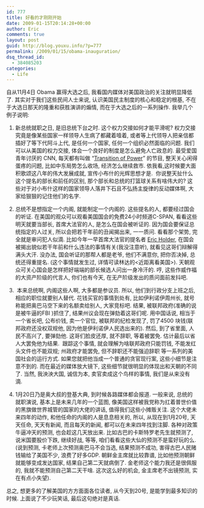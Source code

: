 ```yaml
---
id: 777
title: 好看的才刚刚开始
date: 2009-01-15T20:14:28+00:00
author: Eric
comments: true
layout: post
guid: http://blog.youxu.info/?p=777
permalink: /2009/01/15/obama-inauguration/
dsq_thread_id:
  - 384085203
categories:
  - Life
---
```

自从11月4日 Obama 赢得大选之后, 我看国内媒体对美国政治的关注就明显降低了. 其实对于我们这些民间人士来说, 认识美国民主制度的核心和稳定的根基, 不在于大选日那天的隆重和获胜演讲的煽情, 而在于大选之后的一系列操作. 我举几个例子说明:

1. 新总统就职之日, 是旧总统下台之时. 这个权力交接如何才能平滑呢? 权力交接究竟是像某些国家一样领导人生病了都藏着噎着, 或者等上代领导人把亲信都插好了等下代阿斗上代, 是任何一个国家, 任何一个组织必然面临的问题. 我们可以从美国的权力交接, 体会一个良好的制度是怎么避免人亡政息的. 最受爱国青年讨厌的 CNN, 每天都有叫做 &#8220;[Transition of Power](http://www.cnn.com/SPECIALS/2008/news/transition.to.power/index.html)&#8221; 的节目, 整天关心闲得蛋疼的问题, 比如中东局势怎么收场, 经济怎么继续救市. 依我看,这时候要大面积歌颂这八年的伟大发展成就, 宣传小布什的光辉思想才是.  你说整天扯什么这个提名的部长和前任的区别, 那个部长和总统的打篮球关系有啥伟大的? 这些对于对小布什这样的国家领导人落井下石且不弘扬主旋律的反动媒体啊, 大家给狠狠的记住他们的名字.  

2. 总统不是想指定一个内阁, 就能制定一个内阁的. 这些提名的人, 都要经过国会的听证. 在美国的观众可以观看美国国会的免费24小时频道C-SPAN, 看看这些明天就要当部长, 首席大法官的人, 是怎么在国会被听证的. 因为国会要保证总统指定的人过关, 所以会把若干年前的丑闻揭出来, 一一质问. 看看那个架势, 完全就是审问犯人似滴. 比如今年一早首席大法官的提名者 [Eric Holder](http://en.wikipedia.org/wiki/Eric_Holder "Eric Holder"), 在国会被揭出貌似若干年前和什么违法的事情有关(我没注意听), 就看见这哥们辩解得满头大汗. 没办法, 国会听证的那帮人都是老爷, 他们不满意你, 把你否决掉, 总统还得重提名. (这个事情就发生过, 详情可读林达的<近距离看美国>). 天朝观众可关心国会是怎样把好端端的部长候选人问出一身冷汗的. 哼, 这些作威作福的大资产阶级的代言人, 你们也有今天, 在无产阶级发出的质问面前发抖吧.  

3.  本来总统啊, 内阁这些人啊, 大多都是参议员. 所以, 他们到行政分支上班之后, 相应的职位就要别人替代. 花钱买官的事情到处有, 比如伊利诺伊周州长, 就号称能把奥巴马空下来的名额卖给别人, 大家竞标吧. 结果, 被联邦政府(准确的说是被牛逼的FBI )抓住了, 结果州议会现在弹劾着这哥们呢. 用中国话说, 相当于一个省长吧, 公布价钱, 卖一个官位, 被联邦的纪检发现了, 罚了4500 块钱(联邦政府还没权双规他, 因为他是伊利诺伊人民选出来的). 然后, 到了省里面, 人民不高兴了, 要弹劾他. 这哥们脸皮还厚, 就不辞职, 等着被罢免. 估计最后以省人大罢免他为结果.  跟踪这个事情, 就会理解为啥联邦政府只能罚钱, 不能发红头文件也不能双规; 州政府才能罢免, 但不辞职还不能强迫辞职 等一系列的美国社会的运行方式. 如果您就把他当成一个普通的贪官现行案, 这些小细节是注意不到的. 而在最近的媒体放大镜下, 这些细节就很明显的体现出和天朝的不同了. 当然, 我泱泱大国, 诚信为本, 卖官卖成这个鸟样的事情, 我们是从来没有滴. 

4. 1月20日乃是奥大叔的登基大典, 到时候各路媒体都会报道. 一般来说, 总统的就职演说, 基本上是未来几年的一个蓝图, 像美国这样被我党称为扛着普世价值的黑旗做世界城管的国家的大佬的讲话, 值得我们这些小摊贩关注. 这个大佬未来四年的动作, 和他任命的内阁的人是息息相关的, 所以, 从现在到1月20号, 天天任命, 天天有新闻, 而且每天的新闻, 都可以在未来四年找到注脚. 各种对政策牛逼冲天的预测, 也会趁这几天放出来. 比如古巴的卡斯特罗老先生就预测了, 说米国要股价下跌, 继续好战, 等等, 咱们看看这些大仙的预测不是蛮好玩的么. (说到预测, 卡老师上次预测奥巴马不会当选, 结果预测不成功, 害得古巴人民赌钱输给了美国不少, 浪费了好多GDP. 朝鲜金主席就比较靠谱, 比如他预测朝鲜就能够变成发达国家, 结果自己第二天就病倒了. 金老师这个能力我还是很佩服的, 我就不能预测自己第二天干啥. 这次这么好的机会, 金主席老不出镜预测, 实在有点小失望).

总之, 想更多的了解美国的方方面面各位读者, 从今天到20号, 是能学到最多知识的时候. 上面说了不少玩笑话, 最后这句绝对是真话.